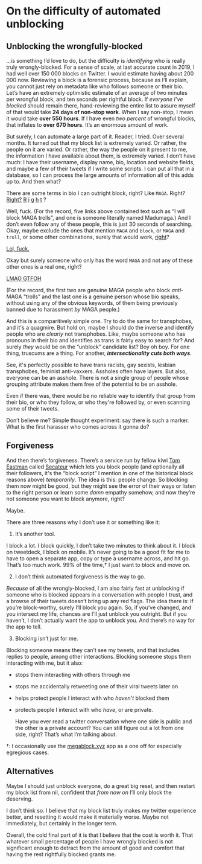 # On the difficulty of automated unblocking

## Unblocking the wrongfully-blocked

…is something I’d love to do, but the difficulty is *identifying* who is really truly wrongly-blocked.
For a sense of scale, at last accurate count in 2019, I had well over 150 000 blocks on Twitter. I would estimate
having about 200 000 now. Reviewing a block is a forensic process, because as I’ll explain, you cannot just rely
on metadata like who follows someone or their bio. Let’s have an extremely optimistic estimate of an average of
two minutes per wrongful block, and ten seconds per rightful block. If *everyone I’ve blocked* should
remain there, hand-reviewing the entire list to assure myself of that would take **24 days of non-stop work**.
When I say non-stop, I mean it would take **over 550 hours**. If I have even *two percent* of
wrongful blocks, that inflates to **over 670 hours**. It’s an enormous amount of work.

But surely, I can automate a large part of it. Reader, I tried. Over several months. It turned out that my block list
is extremely varied. Or rather, the people on it are varied. Or rather, the way the people on it present to me, the
information I have available about them, is extremely varied. I don’t have much: I have their username, display name,
bio, location and website fields, and maybe a few of their tweets if I write some scripts. I can put all that in a
database, so I can process the large amounts of information all of this adds up to. And then what?

There are some terms in bio I can outright block, right? Like `MAGA`. Right?
[Right?](https://twitter.com/haaspolicy)
[R](https://twitter.com/JoJoMorr1231)
[i](https://twitter.com/e_whittler)
[g](https://twitter.com/WestsideFireman)
[h](https://twitter.com/littlebit_mia)
[t](https://twitter.com/madumaga)
?

Well, fuck. (For the record, five links above contained text such as “I will block MAGA trolls”, and one is someone
literally named Madumaga.) And I don’t even follow any of these people, this is just 30 seconds of searching. Okay,
maybe exclude the ones that mention `MAGA` and `block`, or `MAGA` and `troll`, or some other combinations, surely that
would work, [right](https://twitter.com/KellyCreollady2)?

[Lol, fuck.](https://twitter.com/cat_conserva)

Okay but surely someone who only has the word `MAGA` and not any of these other ones is a real one, right?

[LMAO GTFOH](https://twitter.com/KayaJade19)

(For the record, the first two are genuine MAGA people who block *anti*-MAGA “trolls” and the last one is a genuine
person whose bio speaks, without using any of the obvious keywords, of them being previously banned due to harassment
*by* MAGA people.)

And this is a comparitively simple one. Try to do the same for transphobes, and it's a quagmire. But hold on, maybe I should
do the inverse and identify people who are *clearly* not transphobes. Like, maybe someone who has pronouns in their bio
and identifies as trans is fairly easy to search for? And surely *they* would be on the “unblock” candidate list?
Boy oh boy. For one thing, truscums are a thing. For another, ***intersectionality cuts both ways***.

See, it's perfectly possible to have trans racists, gay sexists, lesbian transphobes, feminist anti-vaxxers.
Assholes often have layers. But also, everyone can be an asshole. There is not a single group of people whose grouping
attribute makes them free of the potential to be an asshole.

Even if there was, there would be no reliable way to
identify that group from their bio, or who they follow, or who they're followed by, or even scanning some of their
tweets.

Don’t believe me? Simple thought experiment: say there is such a marker. What is the first harasser who comes
across it gonna do?


## Forgiveness

And then there’s forgiveness. There’s a service run by fellow kiwi [Tom Eastman](https://twitter.com/tveastman)
called [Secateur](https://secateur.app) which lets you block people (and optionally all their followers,
it's the “block script” I mention in one of the historical block reasons above) *temporarily*. The idea is this: people change.
So blocking them now might be good, but they might see the error of their ways or listen to the right person or learn some *damn*
empathy somehow, and now they’re not someone you want to block anymore, right?

Maybe.

There are three reasons why I don’t use it or something like it:

1. It’s another tool.

  I block a lot. I block quickly, I don’t take two minutes to think about it. I block on tweetdeck,
  I block on mobile. It’s never going to be a good fit for me to have to open a separate app, copy or type a username
  across, and hit go. That’s too much work. 99% of the time,† I just want to block and move on.

2. I don’t think automated forgiveness is the way to go.

  *Because* of all the wrongly-blocked, I am also fairly fast at unblocking if someone who is blocked
  appears in a conversation with people I trust, and a browse of their tweets doesn’t
  bring up any red flags. The idea there is: if you’re block-worthy, surely I’ll block you again.
  So, if you’ve changed, and you intersect my life, chances are I’ll just unblock you outright. But if you haven’t,
  I don’t actually want the app to unblock you. And there’s no way for the app to tell.

3. Blocking isn’t just for me.

  Blocking someone means they can’t see my tweets, and that includes replies to people, among
  other interactions. Blocking someone stops them interacting with me, but it also:

  - stops them interacting with others through me

  - stops me accidentally retweeting one of their viral tweets later on

  - helps protect people I interact with who *haven’t* blocked them

  - protects people I interact with who *have*, or are private.

    Have you ever read a twitter conversation where one side is public and the other is a private
    account? You can still figure out a lot from one side, right? That’s what I’m talking about.

†: I occasionally use the [megablock.xyz](megablock.xyz) app as a one off for especially egregious cases.

## Alternatives

Maybe I should just unblock everyone, do a great big reset, and then restart my block list from nil, confident that *from now on*
I’ll only block the deserving.

I don’t think so. I believe that my block list truly makes my twitter experience better, and resetting it would make it materially worse.
Maybe not immediately, but certainly in the longer term.

Overall, the cold final part of it is that I believe that the cost is worth it. That whatever small percentage of people I have wrongly
blocked is not significant enough to detract from the amount of good and comfort that having the rest rightfully blocked grants me.
